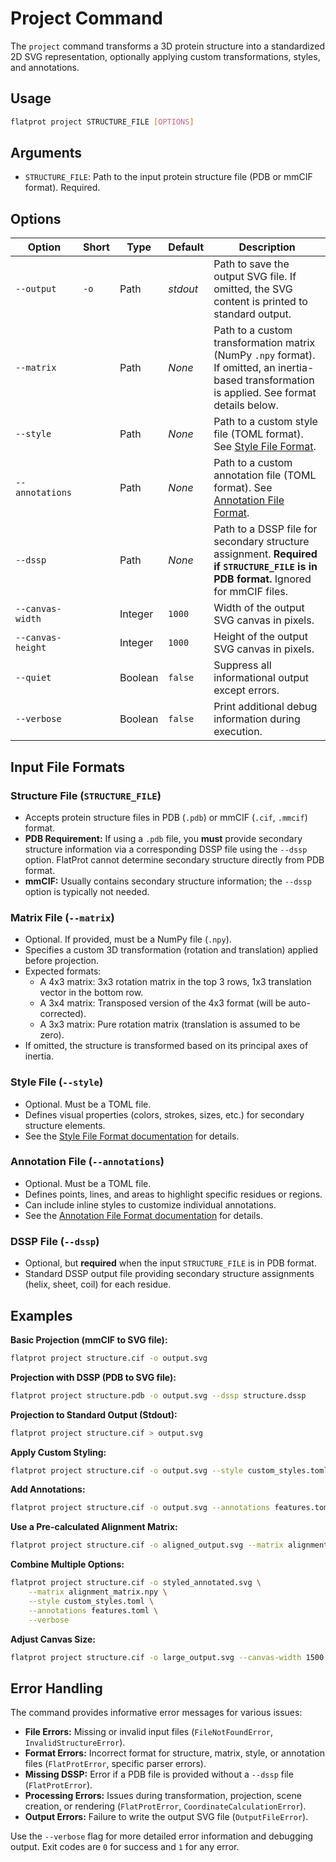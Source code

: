 # Project Command

The `project` command transforms a 3D protein structure into a standardized 2D SVG representation, optionally applying custom transformations, styles, and annotations.

## Usage

```bash
flatprot project STRUCTURE_FILE [OPTIONS]
```

## Arguments

-   `STRUCTURE_FILE`: Path to the input protein structure file (PDB or mmCIF format). Required.

## Options

| Option            | Short | Type    | Default  | Description                                                                                                                                     |
| ----------------- | ----- | ------- | -------- | ----------------------------------------------------------------------------------------------------------------------------------------------- |
| `--output`        | `-o`  | Path    | _stdout_ | Path to save the output SVG file. If omitted, the SVG content is printed to standard output.                                                    |
| `--matrix`        |       | Path    | _None_   | Path to a custom transformation matrix (NumPy `.npy` format). If omitted, an inertia-based transformation is applied. See format details below. |
| `--style`         |       | Path    | _None_   | Path to a custom style file (TOML format). See [Style File Format](../file_formats/style.md).                                                   |
| `--annotations`   |       | Path    | _None_   | Path to a custom annotation file (TOML format). See [Annotation File Format](../file_formats/annotations.md).                                   |
| `--dssp`          |       | Path    | _None_   | Path to a DSSP file for secondary structure assignment. **Required if `STRUCTURE_FILE` is in PDB format.** Ignored for mmCIF files.             |
| `--canvas-width`  |       | Integer | `1000`   | Width of the output SVG canvas in pixels.                                                                                                       |
| `--canvas-height` |       | Integer | `1000`   | Height of the output SVG canvas in pixels.                                                                                                      |
| `--quiet`         |       | Boolean | `false`  | Suppress all informational output except errors.                                                                                                |
| `--verbose`       |       | Boolean | `false`  | Print additional debug information during execution.                                                                                            |

## Input File Formats

### Structure File (`STRUCTURE_FILE`)

-   Accepts protein structure files in PDB (`.pdb`) or mmCIF (`.cif`, `.mmcif`) format.
-   **PDB Requirement:** If using a `.pdb` file, you **must** provide secondary structure information via a corresponding DSSP file using the `--dssp` option. FlatProt cannot determine secondary structure directly from PDB format.
-   **mmCIF:** Usually contains secondary structure information; the `--dssp` option is typically not needed.

### Matrix File (`--matrix`)

-   Optional. If provided, must be a NumPy file (`.npy`).
-   Specifies a custom 3D transformation (rotation and translation) applied before projection.
-   Expected formats:
    -   A 4x3 matrix: 3x3 rotation matrix in the top 3 rows, 1x3 translation vector in the bottom row.
    -   A 3x4 matrix: Transposed version of the 4x3 format (will be auto-corrected).
    -   A 3x3 matrix: Pure rotation matrix (translation is assumed to be zero).
-   If omitted, the structure is transformed based on its principal axes of inertia.

### Style File (`--style`)

-   Optional. Must be a TOML file.
-   Defines visual properties (colors, strokes, sizes, etc.) for secondary structure elements.
-   See the [Style File Format documentation](../file_formats/style.md) for details.

### Annotation File (`--annotations`)

-   Optional. Must be a TOML file.
-   Defines points, lines, and areas to highlight specific residues or regions.
-   Can include inline styles to customize individual annotations.
-   See the [Annotation File Format documentation](../file_formats/annotations.md) for details.

### DSSP File (`--dssp`)

-   Optional, but **required** when the input `STRUCTURE_FILE` is in PDB format.
-   Standard DSSP output file providing secondary structure assignments (helix, sheet, coil) for each residue.

## Examples

**Basic Projection (mmCIF to SVG file):**

```bash
flatprot project structure.cif -o output.svg
```

**Projection with DSSP (PDB to SVG file):**

```bash
flatprot project structure.pdb -o output.svg --dssp structure.dssp
```

**Projection to Standard Output (Stdout):**

```bash
flatprot project structure.cif > output.svg
```

**Apply Custom Styling:**

```bash
flatprot project structure.cif -o output.svg --style custom_styles.toml
```

**Add Annotations:**

```bash
flatprot project structure.cif -o output.svg --annotations features.toml
```

**Use a Pre-calculated Alignment Matrix:**

```bash
flatprot project structure.cif -o aligned_output.svg --matrix alignment_matrix.npy
```

**Combine Multiple Options:**

```bash
flatprot project structure.cif -o styled_annotated.svg \
    --matrix alignment_matrix.npy \
    --style custom_styles.toml \
    --annotations features.toml \
    --verbose
```

**Adjust Canvas Size:**

```bash
flatprot project structure.cif -o large_output.svg --canvas-width 1500 --canvas-height 1200
```

## Error Handling

The command provides informative error messages for various issues:

-   **File Errors:** Missing or invalid input files (`FileNotFoundError`, `InvalidStructureError`).
-   **Format Errors:** Incorrect format for structure, matrix, style, or annotation files (`FlatProtError`, specific parser errors).
-   **Missing DSSP:** Error if a PDB file is provided without a `--dssp` file (`FlatProtError`).
-   **Processing Errors:** Issues during transformation, projection, scene creation, or rendering (`FlatProtError`, `CoordinateCalculationError`).
-   **Output Errors:** Failure to write the output SVG file (`OutputFileError`).

Use the `--verbose` flag for more detailed error information and debugging output.
Exit codes are `0` for success and `1` for any error.
